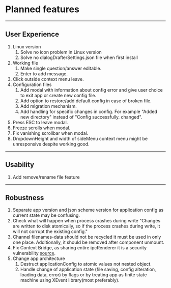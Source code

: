 # Planned features

---

## User Experience

1. Linux version
   1. Solve no icon problem in Linux version
   2. Solve no dialogDrafterSettings.json file when first install
2. Working file
    1. Make single question/answer editable.
    2. Enter to add message.
3. Click outside context menu leave.
4. Configuration files
    1. Add modal with information about config error and give user choice to exit app or create new config file.
    2. Add option to restore/add default config in case of broken file.
    3. Add migration mechanism.
    4. Add handling for specific changes in config. For example "Added new directory" instead of "Config successfully.
       changed".
5. Press ESC to leave modal.
6. Freeze scrolls when modal.
7. Fix vanishing scrollbar when modal.
8. DropdownHeight and width of sideMenu context menu might be unresponsive despite working good.

---

## Usability

1. Add remove/rename file feature

---

## Robustness

1. Separate app version and json scheme version for application config as current state may be confusing.
2. Check what will happen when process crashes during write "Changes are written to disk atomically, so if the process
   crashes during write, it will not corrupt the existing config."
3. Channel filenames-data should not be recycled it must be used in only one place. Additionally, it should be removed
   after component unmount.
4. Fix Context Bridge, as sharing entire ipcRenderer it is a security
   vulnerability [source](https://stackoverflow.com/questions/66913598/ipcrenderer-on-is-not-a-function).
5. Change app architecture
    1. Destruct applicationConfig to atomic values not nested object.
    2. Handle change of application state (file saving, config alteration, loading data, error) by flags or by treating app as finite state machine using XEvent library(most preferably).
